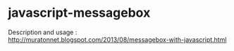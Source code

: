 javascript-messagebox
=====================

Description and usage :
<br/>
http://muratonnet.blogspot.com/2013/08/messagebox-with-javascript.html
